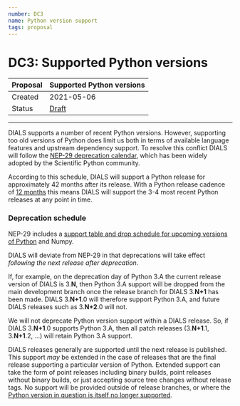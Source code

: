 ```yaml
---
number: DC3
name: Python version support
tags: proposal
---
```


# DC3: Supported Python versions


Proposal | Supported Python versions
--- | ---
Created | 2021-05-06
Status | [Draft](https://dials.github.io/kb/core/20210506)

---

DIALS supports a number of recent Python versions.
However, supporting too old versions of Python does limit us both in terms of available language features and upstream dependency support.
To resolve this conflict DIALS will follow the [NEP-29 deprecation calendar](https://numpy.org/neps/nep-0029-deprecation_policy.html), which has been widely adopted by the Scientific Python community.

According to this schedule, DIALS will support a Python release for approximately 42 months after its release.
With a Python release cadence of [12 months](https://www.python.org/dev/peps/pep-0602/) this means DIALS will support the 3-4 most recent Python releases at any point in time.

### Deprecation schedule

NEP-29 includes a [support table and drop schedule for upcoming versions of Python](https://numpy.org/neps/nep-0029-deprecation_policy.html#support-table) and Numpy.

DIALS will deviate from NEP-29 in that deprecations will take effect *following the next release after deprecation*.

If, for example, on the deprecation day of Python 3.A the current release version of DIALS is 3.**N**, then Python 3.A support will be dropped from the main development branch once the release branch for DIALS 3.**N+1** has been made.
DIALS 3.**N+1**.0 will therefore support Python 3.A, and future DIALS releases such as 3.**N+2**.0 will not.

We will not deprecate Python version support within a DIALS release.
So, if DIALS 3.**N+1**.0 supports Python 3.A, then all patch releases (3.**N+1**.1, 3.**N+1**.2, ...) will retain Python 3.A support.

DIALS releases generally are supported until the next release is published.
This support _may_ be extended in the case of releases that are the final release supporting a particular version of Python.
Extended support can take the form of point releases including binary builds, point releases without binary builds, or just accepting source tree changes without release tags.
No support will be provided outside of release branches, or where the [Python version in question is itself no longer supported](https://endoflife.date/python).

